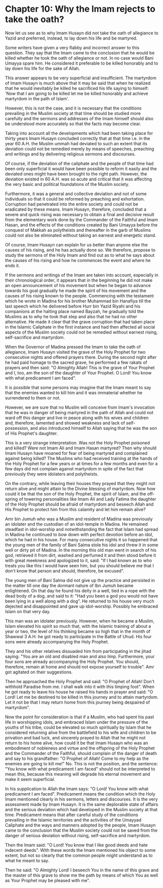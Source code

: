 Chapter 10: Why the Imam rejects to take the oath?
==================================================

Now let us see as to why Imam Husayn did not take the oath of allegiance
to Yazid and preferred, instead, to lay down his life and be martyred.

Some writers have given a very flabby and incorrect answer to this
question. They say that the Imam came to the conclusion that he would be
killed whether he took the oath of allegiance or not. In no case would
Bani Umayya spare him. He considered it preferable to be killed
honorably and to lay down his life for the sake of Allah.

This answer appears to be very superficial and insufficient. The
martyrdom of Imam Husayn is much above that it may be said that when he
realized that he would inevitably be killed he sacrificed his life
saying to himself: 'Now that I am going to be killed let me be killed
honorably and achieve martyrdom in the path of Islam'.

However, this is not the case, and it is necessary that the conditions
prevailing in the Muslim society at that time should be studied more
carefully and the sermons and addresses of the Imam himself should also
be understood more accurately so that the facts may become clear.

Taking into account all the developments which had been taking place for
thirty years Imam Husayn concluded correctly that at that time i.e. in
the year 60 A.H. the Muslim ummah had deviated to such an extent that
its deviation could not be remedied merely by means of speeches,
preaching and writings and by delivering religious sermons and
discourses.

Of course, if the deviation of the caliphate and the people of that time
had been only superficial it would have been possible to reform it
easily and the deviated ones might have been brought to the right path.
However, the deviation existed in 60 A.H. was so acute and critical that
it was affecting the very basic and political foundations of the Muslim
society.

Furthermore, it was a general and collective deviation and not of some
individuals so that it could be reformed by preaching and exhortation.
Corruption had penetrated into the entire society and could not be
eradicated by these means. Imam Husayn, therefore, concluded that a
severe and quick rising was necessary to obtain a final and decisive
result from the elementary work done by the Commander of the Faithful
and Imam Hasan, and the effects of the conditions created by Bani Umayya
before the conquest of Makkah as polytheists and thereafter in the garb
of Muslims could not also be eliminated without taking an earnest and
energetic stand.

Of course, Imam Husayn can explain for us better than anyone else the
causes of his rising, and he has actually done so. We therefore, propose
to study the sermons of the Holy Imam and find out as to what he says
about the causes of his rising and how he commences the event and where
he ends it.

If the sermons and writings of the Imam are taken into account,
especially in their chronological order, it appears that in the
beginning he did not make an open announcement of his movement but when
he began to advance towards his goal gradually he made the spirit of his
movement and the causes of his rising known to the people. Commencing
with the testament which he wrote in Madina for his brother Muhammad bin
Hanafiya till the last speech which he delivered before Hurr bin Yazid
Riyahi and his companions at the halting place named Bayzah, he
gradually told the Muslims as to why he took that step and also that he
had no other alternative. He made it clear that the grave corruption
that had taken place in the Islamic Caliphate in the first instance and
had then affected all social aspects of the Muslim society could not be
remedied without earnest rising, self-sacrifice and martyrdom.

When the Governor of Madina pressed the Imam to take the oath of
allegiance, Imam Husayn visited the grave of the Holy Prophet for two
consecutive nights and offered prayers there. During the second night
after he had paid homage to the sacred grave, he performed a few rakats
of prayers and then said: "O Almighty Allah! This is the grave of Your
Prophet and I, too, am the son of the daughter of Your Prophet. O Lord!
You know with what predicament I am faced".

It is possible that some persons may imagine that the Imam meant to say
that the enemies wanted to kill him and it was immaterial whether he
surrendered to them or not.

However, we are sure that no Muslim will conceive from Imam's invocation
that he was in danger of being martyred in the path of Allah and could
not ward off this danger and live in peace along with his wives and
children and, therefore, lamented and showed weakness and lack of
self-possession, and also introduced himself to Allah saying that he was
the son of His Prophet's daughter.

This is a very strange interpretation. Was not the Holy Prophet poisoned
and killed? Were not Imam Ali and Imam Hasan martyred? Then why should
Imam Husayn have moaned for fear of being martyred and complained
against being killed? The Muslims who had received training at the hands
of the Holy Prophet for a few years or at times for a few months and
even for a few days did not complain against martyrdom in spite of the
fact that previously they were idolaters and polytheists.

On the contrary, while leaving their houses they prayed that they might
not return alive and might attain to the Divine blessing of martyrdom.
Now how could it be that the son of the Holy Prophet, the spirit of
Islam, and the off-spring of towering personalities like Imam Ali and
Lady Fatima the daughter of the Holy Prophet should be afraid of
martyrdom and beseech Allah and His Prophet to protect him from this
calamity and let him remain alive?

Amr bin Jumuh who was a Muslim and resident of Madina was previously an
idolater and the custodian of an idol-temple in Madina. He remained
steadfast in idol-worship and notwithstanding the fact that Islam had
spread in Madina he continued to bow down with perfect devotion before
an idol, which he had in his house. For many consecutive nights it so
happened that the young men of the family of Bani Salma stole his idol
and threw it in some well or dirty pit of Madina. In the morning this
old man went in search of his god, retrieved it from dirt, washed and
perfumed it and then stood before it with great meekness and apologized
to it, said: "If I had known as to who treats you like this I would have
seen him, but you should believe me that I don't know that person and
should, therefore, be excused".

The young men of Bani Salma did not give up the practice and persisted
in the matter till one day the dormant nature of Ibn Jumuh became
enlightened. On that day he found his deity in a well, tied in a rope
with the dead body of a dog, and said to it: "Had you been a god you
would not have been lying in a well along with a dog". He returned to
his house very much dejected and disappointed and gave up idol-worship.
Possibly he embraced Islam on that very day.

This man was an idolater previously. However, when he became a Muslim,
Islam elevated his spirit so much that, with the Islamic training of
about a year or two, the level of his thinking became so high that in
the month of Shawwal 3 A.H. he got ready to participate in the Battle of
Uhud. His four sons were already accompanying the Holy Prophet.

They and his other relatives dissuaded him from participating in the
jihad saying: "You are an old and disabled man and also limp.
Furthermore, your four sons are already accompanying the Holy Prophet.
You should, therefore, remain at home and should not expose yourself to
trouble". Amr got agitated on their suggestions.

Then he approached the Holy Prophet and said: "O Prophet of Allah! Don't
withhold Paradise from me. I shall walk into it with this limping foot".
When he got ready to leave his house he raised his hands in prayer and
said: "O Lord! Let me be destined to be killed in this journey and to
attain martyrdom. Let it not be that I may return home from this journey
being despaired of martyrdom".

Now the point for consideration is that if a Muslim, who had spent his
past life in worshipping idols, and embraced Islam under the pressure of
the youths of his tribe, could be elevated so much spiritually by Islam
that he considered returning alive from the battlefield to his wife and
children to be privation and bad luck, and sincerely prayed to Allah
that he might not return to his home alive, how could it be that Imam
Husayn who was an embodiment of nobleness and virtue and the offspring
of the Holy Prophet and the Commander of the Faithful, should complain
of the danger of death and say to his grandfather: "O Prophet of Allah!
Come to my help as the enemies are going to kill me!" No. This is not
the position, and the sentence: "You know with what predicament I am
faced" should not be interpreted to mean this, because this meaning will
degrade his eternal movement and make it seem superficial.

In his supplication to Allah the Imam says: "O Lord! You know with what
predicament I am faced". Predicament means the condition which the Holy
Imam mentioned clearly in his sermons, letters and discourses. It is the
very assessment made by Imam Husayn. It is the same deplorable state of
affairs and the serious deviation which had developed in the Muslim
society at that time. Predicament means that after careful study of the
conditions prevailing in the Islamic territories and the activities of
the Umayyad Caliphate and the ways and manners adopted by the people,
Imam Husayn came to the conclusion that the Muslim society could not be
saved from the danger of serious deviation without rising,
self-sacrifice and martyrdom.

Then the Imam said: "O Lord! You know that I like good deeds and hate
indecent deeds". With these words the Imam mentioned his object to some
extent, but not so clearly that the common people might understand as to
what he meant to say.

Then he said: "O Almighty Lord! I beseech You in the name of this grave
and the master of this grave to show me the path by means of which You
as well as Your Prophet may be pleased with me".


